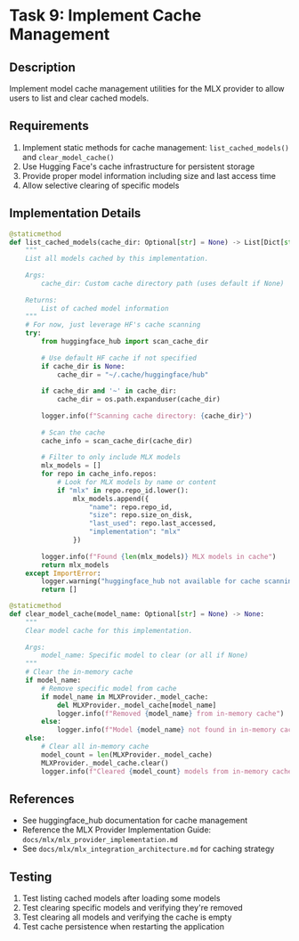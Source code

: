 # Task 9: Implement Cache Management

## Description
Implement model cache management utilities for the MLX provider to allow users to list and clear cached models.

## Requirements
1. Implement static methods for cache management: `list_cached_models()` and `clear_model_cache()`
2. Use Hugging Face's cache infrastructure for persistent storage
3. Provide proper model information including size and last access time
4. Allow selective clearing of specific models

## Implementation Details

```python
@staticmethod
def list_cached_models(cache_dir: Optional[str] = None) -> List[Dict[str, Any]]:
    """
    List all models cached by this implementation.
    
    Args:
        cache_dir: Custom cache directory path (uses default if None)
        
    Returns:
        List of cached model information
    """
    # For now, just leverage HF's cache scanning
    try:
        from huggingface_hub import scan_cache_dir
        
        # Use default HF cache if not specified
        if cache_dir is None:
            cache_dir = "~/.cache/huggingface/hub"
            
        if cache_dir and '~' in cache_dir:
            cache_dir = os.path.expanduser(cache_dir)
        
        logger.info(f"Scanning cache directory: {cache_dir}")
            
        # Scan the cache
        cache_info = scan_cache_dir(cache_dir)
        
        # Filter to only include MLX models
        mlx_models = []
        for repo in cache_info.repos:
            # Look for MLX models by name or content
            if "mlx" in repo.repo_id.lower():
                mlx_models.append({
                    "name": repo.repo_id,
                    "size": repo.size_on_disk,
                    "last_used": repo.last_accessed,
                    "implementation": "mlx"
                })
        
        logger.info(f"Found {len(mlx_models)} MLX models in cache")
        return mlx_models
    except ImportError:
        logger.warning("huggingface_hub not available for cache scanning")
        return []

@staticmethod
def clear_model_cache(model_name: Optional[str] = None) -> None:
    """
    Clear model cache for this implementation.
    
    Args:
        model_name: Specific model to clear (or all if None)
    """
    # Clear the in-memory cache
    if model_name:
        # Remove specific model from cache
        if model_name in MLXProvider._model_cache:
            del MLXProvider._model_cache[model_name]
            logger.info(f"Removed {model_name} from in-memory cache")
        else:
            logger.info(f"Model {model_name} not found in in-memory cache")
    else:
        # Clear all in-memory cache
        model_count = len(MLXProvider._model_cache)
        MLXProvider._model_cache.clear()
        logger.info(f"Cleared {model_count} models from in-memory cache")
```

## References
- See huggingface_hub documentation for cache management
- Reference the MLX Provider Implementation Guide: `docs/mlx/mlx_provider_implementation.md`
- See `docs/mlx/mlx_integration_architecture.md` for caching strategy

## Testing
1. Test listing cached models after loading some models
2. Test clearing specific models and verifying they're removed
3. Test clearing all models and verifying the cache is empty
4. Test cache persistence when restarting the application 